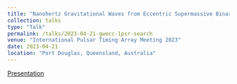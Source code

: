 ```yaml
---
title: "Nanohertz Gravitational Waves from Eccentric Supermassive Binaries: A Pilot Single-Pulsar Search"
collection: talks
type: "Talk"
permalink: /talks/2023-04-21-gwecc-1psr-search
venue: "International Pulsar Timing Array Meeting 2023"
date: 2023-04-21
location: "Port Douglas, Queensland, Australia"
---
```

[Presentation](http://dx.doi.org/10.13140/RG.2.2.28800.81928)
